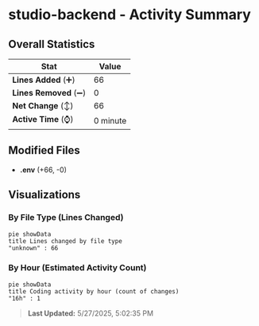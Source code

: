 # studio-backend - Activity Summary 

## Overall Statistics

| Stat                   | Value                                                             |
| ---------------------- | ----------------------------------------------------------------- |
| **Lines Added** (➕)   | 66                                          |
| **Lines Removed** (➖) | 0                                        |
| **Net Change** (↕)    | 66                |
| **Active Time** (⌚)   | 0 minute |


## Modified Files
- **.env** (+66, -0)

## Visualizations

### By File Type (Lines Changed)

```mermaid
pie showData
title Lines changed by file type
"unknown" : 66
```

### By Hour (Estimated Activity Count)

```mermaid
pie showData
title Coding activity by hour (count of changes)
"16h" : 1
```


> **Last Updated:** 5/27/2025, 5:02:35 PM